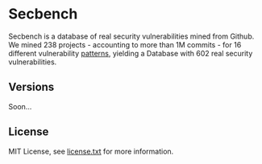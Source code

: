 # Secbench

Secbench is a database of real security vulnerabilities mined from Github. We mined 238 projects - accounting to more than 1M commits - for 16 different vulnerability [patterns](https://tqrg.github.io/secbench/patterns.html), yielding a Database with 602 real security vulnerabilities. 

<!--![alt](https://github.com/TQRG/secbench/blob/master/static/images/methodology.png?raw=true)-->

## Versions

Soon...
<!--* [v.0.0.1](https://console.cloud.google.com/storage/browser/v0_0_1/?project=secbench-161618)
Patterns: TOP 10 OSWAP 2017, Memory Leak, Overflow, Resourse Leaks, Denial-of-Service, Path Traversal, Miscellaneous-->


## License
MIT License, see [license.txt](https://github.com/TQRG/secbench/blob/master/license.txt) for more information.
